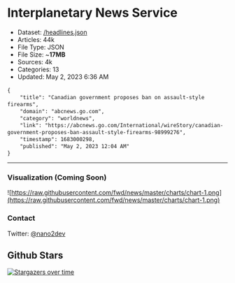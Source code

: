 # Interplanetary News Service

- Dataset: [/headlines.json](https://raw.githubusercontent.com/fwd/news/master/headlines.json) 
- Articles: 44k
- File Type: JSON
- File Size: ~**17MB**
- Sources: 4k
- Categories: 13
- Updated: May 2, 2023 6:36 AM

```
{
    "title": "Canadian government proposes ban on assault-style firearms",
    "domain": "abcnews.go.com",
    "category": "worldnews",
    "link": "https://abcnews.go.com/International/wireStory/canadian-government-proposes-ban-assault-style-firearms-98999276",
    "timestamp": 1683000298,
    "published": "May 2, 2023 12:04 AM"
}
```

---

### Visualization (Coming Soon)

![https://raw.githubusercontent.com/fwd/news/master/charts/chart-1.png](https://raw.githubusercontent.com/fwd/news/master/charts/chart-1.png)

### Contact 

Twitter: [@nano2dev](https://twitter.com/nano2dev)

## Github Stars

[![Stargazers over time](https://starchart.cc/fwd/news.svg)](https://starchart.cc/fwd/news)
